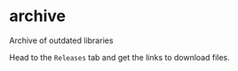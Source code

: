 # archive
Archive of outdated libraries


Head to the `Releases` tab and get the links to download files.
